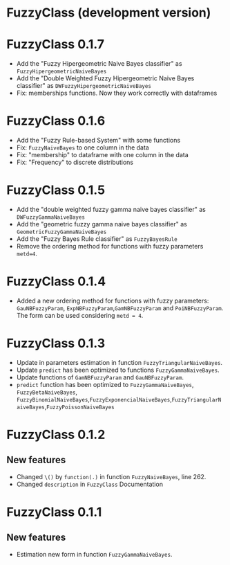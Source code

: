 # FuzzyClass (development version)

# FuzzyClass 0.1.7

- Add the "Fuzzy Hipergeometric Naive Bayes classifier" as `FuzzyHipergeometricNaiveBayes`
- Add the "Double Weighted Fuzzy Hipergeometric Naive Bayes classifier" as `DWFuzzyHipergeometricNaiveBayes`
- Fix: memberships functions. Now they work correctly with dataframes 

# FuzzyClass 0.1.6

- Add the "Fuzzy Rule-based System" with some functions
- Fix: `FuzzyNaiveBayes` to one column in the data
- Fix: "membership" to dataframe with one column in the data
- Fix: "Frequency" to discrete distributions


# FuzzyClass 0.1.5

- Add the "double weighted fuzzy gamma naive bayes classifier" as `DWFuzzyGammaNaiveBayes`
- Add the "geometric fuzzy gamma naive bayes classifier" as `GeometricFuzzyGammaNaiveBayes`
- Add the "Fuzzy Bayes Rule classifier" as `FuzzyBayesRule`
- Remove the ordering method for functions with fuzzy parameters `metd=4`.

# FuzzyClass 0.1.4

- Added a new ordering method for functions with fuzzy parameters: `GauNBFuzzyParam`, `ExpNBFuzzyParam`,`GamNBFuzzyParam` and `PoiNBFuzzyParam`. The form can be used considering `metd = 4`.

# FuzzyClass 0.1.3

- Update in parameters estimation in function `FuzzyTriangularNaiveBayes`.
- Update `predict` has been optimized to functions `FuzzyGammaNaiveBayes`.
- Update functions of `GamNBFuzzyParam` and `GauNBFuzzyParam`.
- `predict` function has been optimized to `FuzzyGammaNaiveBayes`, `FuzzyBetaNaiveBayes`, `FuzzyBinomialNaiveBayes`,`FuzzyExponencialNaiveBayes`,`FuzzyTriangularNaiveBayes`,`FuzzyPoissonNaiveBayes`

# FuzzyClass 0.1.2

## New features

- Changed `\()` by `function(.)` in function `FuzzyNaiveBayes`, line 262.
- Changed `description` in `FuzzyClass` Documentation



# FuzzyClass 0.1.1

## New features

- Estimation new form in function `FuzzyGammaNaiveBayes`.

